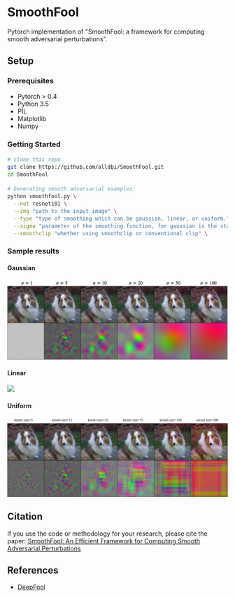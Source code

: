 # SmoothFool

Pytorch implementation of "SmoothFool: a framework for computing smooth adversarial perturbations".

## Setup

### Prerequisites
- Pytorch > 0.4
- Python 3.5
- PIL 
- Matplotlib
- Numpy

### Getting Started

```sh
# clone this repo
git clone https://github.com/alldbi/SmoothFool.git
cd SmoothFool

# Generating smooth adversarial examples:
python smoothfool.py \
  --net resnet101 \
  --img "path to the input image" \
  --type "type of smoothing which can be gaussian, linear, or uniform." \
  --sigma "parameter of the smoothing function, for gaussian is the standard deviation, for linear and uniform is the size of kernel" \
  --smoothclip "whether using smoothclip or conventional clip" \
```


### Sample results

#### Gaussian

![](https://github.com/alldbi/SmoothFool/blob/master/samples/sample_gaussian.png)

#### Linear

![](https://github.com/alldbi/SmoothFool/blob/master/samples/sample_linear.png)

#### Uniform

![](https://github.com/alldbi/SmoothFool/blob/master/samples/samples_uniform.png)

## Citation
If you use the code or methodology for your research, please cite the paper: <a href="https://arxiv.org/abs/1910.03624">SmoothFool: An Efficient Framework for Computing Smooth Adversarial Perturbations</a>

## References
- [DeepFool](https://github.com/LTS4/DeepFool)
